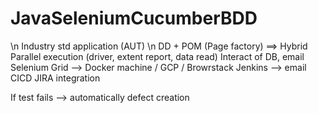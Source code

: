 # JavaSeleniumCucumberBDD

\n Industry std application (AUT)
\n DD + POM (Page factory) ==> Hybrid
Parallel execution (driver, extent report, data read)
Interact of DB, email
Selenium Grid --> Docker machine / GCP / Browrstack
Jenkins --> email
CICD
JIRA integration 

If test fails --> automatically defect creation 
